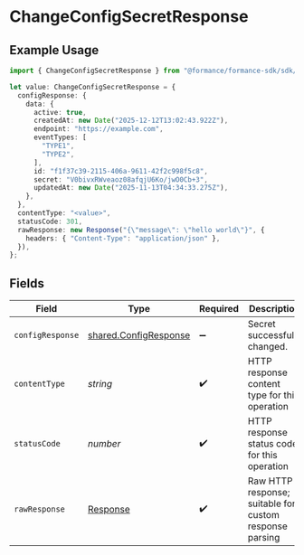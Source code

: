 # ChangeConfigSecretResponse

## Example Usage

```typescript
import { ChangeConfigSecretResponse } from "@formance/formance-sdk/sdk/models/operations";

let value: ChangeConfigSecretResponse = {
  configResponse: {
    data: {
      active: true,
      createdAt: new Date("2025-12-12T13:02:43.922Z"),
      endpoint: "https://example.com",
      eventTypes: [
        "TYPE1",
        "TYPE2",
      ],
      id: "f1f37c39-2115-406a-9611-42f2c998f5c8",
      secret: "V0bivxRWveaoz08afqjU6Ko/jwO0Cb+3",
      updatedAt: new Date("2025-11-13T04:34:33.275Z"),
    },
  },
  contentType: "<value>",
  statusCode: 301,
  rawResponse: new Response("{\"message\": \"hello world\"}", {
    headers: { "Content-Type": "application/json" },
  }),
};
```

## Fields

| Field                                                                 | Type                                                                  | Required                                                              | Description                                                           |
| --------------------------------------------------------------------- | --------------------------------------------------------------------- | --------------------------------------------------------------------- | --------------------------------------------------------------------- |
| `configResponse`                                                      | [shared.ConfigResponse](../../../sdk/models/shared/configresponse.md) | :heavy_minus_sign:                                                    | Secret successfully changed.                                          |
| `contentType`                                                         | *string*                                                              | :heavy_check_mark:                                                    | HTTP response content type for this operation                         |
| `statusCode`                                                          | *number*                                                              | :heavy_check_mark:                                                    | HTTP response status code for this operation                          |
| `rawResponse`                                                         | [Response](https://developer.mozilla.org/en-US/docs/Web/API/Response) | :heavy_check_mark:                                                    | Raw HTTP response; suitable for custom response parsing               |